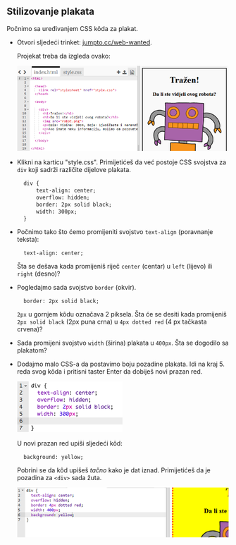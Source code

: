 ## Stilizovanje plakata

Počnimo sa uređivanjem CSS kôda za plakat.

+ Otvori sljedeći trinket: <a target="_blank" href="http://jumpto.cc/web-wanted">jumpto.cc/web-wanted</a>.
    
    Projekat treba da izgleda ovako:
    
    ![screenshot](images/wanted-starter.png)

+ Klikni na karticu "style.css". Primijetićeš da već postoje CSS svojstva za `div` koji sadrži različite dijelove plakata.
    
        div {
            text-align: center;
            overflow: hidden;
            border: 2px solid black;
            width: 300px;
        }   
        

+ Počnimo tako što ćemo promijeniti svojstvo `text-align` (poravnanje teksta):
    
        text-align: center;
        
    
    Šta se dešava kada promijeniš riječ `center` (centar) u `left` (lijevo) ili `right` (desno)?

+ Pogledajmo sada svojstvo `border` (okvir).
    
        border: 2px solid black;
        
    
    `2px` u gornjem kôdu označava 2 piksela. Šta će se desiti kada promijeniš `2px solid black` (2px puna crna) u `4px dotted red` (4 px tačkasta crvena)?

+ Sada promijeni svojstvo `width` (širina) plakata u `400px`. Šta se dogodilo sa plakatom?

+ Dodajmo malo CSS-a da postavimo boju pozadine plakata. Idi na kraj 5. reda svog kôda i pritisni taster Enter da dobiješ novi prazan red.
    
    ![screenshot](images/wanted-newline.png)
    
    U novi prazan red upiši sljedeći kôd:
    
        background: yellow;
        
    
    Pobrini se da kôd upišeš *tačno* kako je dat iznad. Primijetićeš da je pozadina za `<div>` sada žuta.
    
    ![screenshot](images/wanted-background.png)